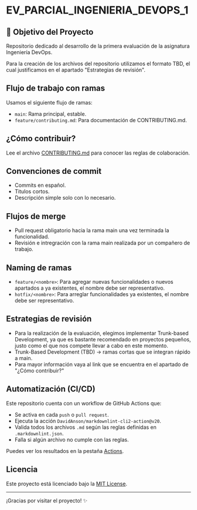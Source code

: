 
# EV_PARCIAL_INGENIERIA_DEVOPS_1

## 📌 Objetivo del Proyecto

Repositorio dedicado al desarrollo de la primera evaluación de la asignatura Ingeniería DevOps.

Para la creación de los archivos del repositorio utilizamos el formato TBD, el cual justificamos en el apartado "Estrategias de revisión".

## Flujo de trabajo con ramas

Usamos el siguiente flujo de ramas:

- `main`: Rama principal, estable.
- `feature/contributing.md`: Para documentación de CONTRIBUTING.md.

## ¿Cómo contribuir?

Lee el archivo [CONTRIBUTING.md](./CONTRIBUTING.md) para conocer las reglas de colaboración.

## Convenciones de commit

- Commits en español.
- Titulos cortos.
- Descripción simple solo con lo necesario.

## Flujos de merge

- Pull request obligatorio hacia la rama main una vez terminada la funcionalidad.
- Revisión e intregración con la rama main realizada por un compañero de trabajo.

## Naming de ramas

- `feature/<nombre>`: Para agregar nuevas funcionalidades o nuevos apartados a ya existentes, el nombre debe ser representativo.
- `hotfix/<nombre>`: Para arreglar funcionalidades ya existentes, el nombre debe ser representativo.

## Estrategias de revisión

- Para la realización de la evaluación, elegimos implementar Trunk-based Development, ya que es bastante recomendado en proyectos pequeños, justo como el que nos compete llevar a cabo en este momento.
- Trunk-Based Development (TBD) → ramas cortas que se integran rápido a main.
- Para mayor información vaya al link que se encuentra en el apartado de "¿Cómo contribuir?"

## Automatización (CI/CD)

Este repositorio cuenta con un workflow de GitHub Actions que:

- Se activa en cada `push` o `pull request`.
- Ejecuta la acción `DavidAnson/markdownlint-cli2-action@v20`.
- Valida todos los archivos `.md` según las reglas definidas en `.markdownlint.json`.
- Falla si algún archivo no cumple con las reglas.

Puedes ver los resultados en la pestaña [Actions](https://github.com/NBello26/MiPrimerDevOps/actions).

## Licencia

Este proyecto está licenciado bajo la [MIT License](./LICENSE.md).

---

¡Gracias por visitar el proyecto! ✨
